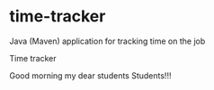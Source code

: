 # time-tracker
Java (Maven) application for tracking time on the job

Time tracker

Good morning my dear students Students!!!
